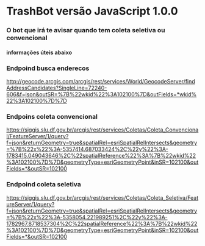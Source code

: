 # TrashBot versão JavaScript 1.0.0

### O bot que irá te avisar quando tem coleta seletiva ou convencional

#### informações úteis abaixo

### Endpoind busca enderecos
http://geocode.arcgis.com/arcgis/rest/services/World/GeocodeServer/findAddressCandidates?SingleLine=72240-606&f=json&outSR=%7B%22wkid%22%3A102100%7D&outFields=*wkid%22%3A102100%7D%7D

### Endpoins coleta convencional
https://siggis.slu.df.gov.br/arcgis/rest/services/Coletas/Coleta_Convencional/FeatureServer/1/query?f=json&returnGeometry=true&spatialRel=esriSpatialRelIntersects&geometry=%7B%22x%22%3A-5357414.687033424%2C%22y%22%3A-1783415.049043646%2C%22spatialReference%22%3A%7B%22wkid%22%3A102100%7D%7D&geometryType=esriGeometryPoint&inSR=102100&outFields=*&outSR=102100

### Endpoind coleta seletiva
https://siggis.slu.df.gov.br/arcgis/rest/services/Coletas/Coleta_Seletiva/FeatureServer/1/query?f=json&returnGeometry=true&spatialRel=esriSpatialRelIntersects&geometry=%7B%22x%22%3A-5358054.221989251%2C%22y%22%3A-1782967.8718537304%2C%22spatialReference%22%3A%7B%22wkid%22%3A102100%7D%7D&geometryType=esriGeometryPoint&inSR=102100&outFields=*&outSR=102100
